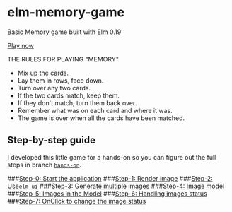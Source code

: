 # elm-memory-game
Basic Memory game built with Elm 0.19

[Play now](http://rdelgatte.github.io/elm-memory-game)

THE RULES FOR PLAYING "MEMORY"
- Mix up the cards.
- Lay them in rows, face down.
- Turn over any two cards.
- If the two cards match, keep them.
- If they don't match, turn them back over.
- Remember what was on each card and where it was.
- The game is over when all the cards have been matched.

## Step-by-step guide
I developed this little game for a hands-on so you can figure out the full steps in branch [`hands-on`](https://github.com/rdelgatte/elm-memory-game/tree/hands-on).

###[Step-0: Start the application](https://github.com/rdelgatte/elm-memory-game/tree/hands-on#step-0-start-the-application)
###[Step-1: Render image](https://github.com/rdelgatte/elm-memory-game/tree/hands-on#step-1-render-image)
###[Step-2: Use`elm-ui`](https://github.com/rdelgatte/elm-memory-game/tree/hands-on#step-2-use-elm-ui)
###[Step-3: Generate multiple images](https://github.com/rdelgatte/elm-memory-game/tree/hands-on#step-3-generate-multiple-images)
###[Step-4: Image model](https://github.com/rdelgatte/elm-memory-game/tree/hands-on#step-4-image-model)
###[Step-5: Images in the Model](https://github.com/rdelgatte/elm-memory-game/tree/hands-on#step-5-images-in-the-model)
###[Step-6: Handling images status](https://github.com/rdelgatte/elm-memory-game/tree/hands-on#step-6-handling-images-status)
###[Step-7: OnClick to change the image status](https://github.com/rdelgatte/elm-memory-game/tree/hands-on#step-7-onclick-to-change-the-image-status)